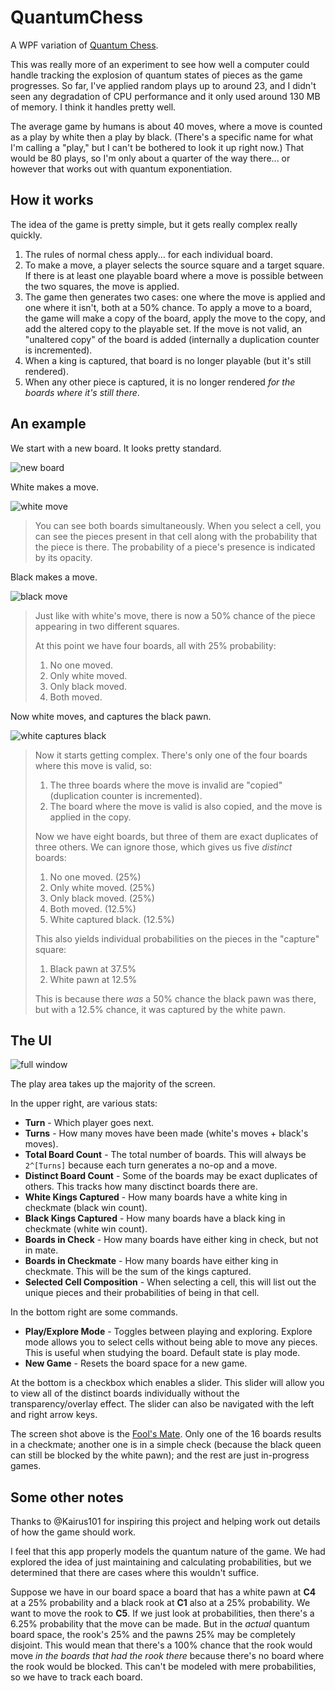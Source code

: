 # QuantumChess

A WPF variation of [Quantum Chess](https://quantumchess.net/).

This was really more of an experiment to see how well a computer could handle tracking the explosion of quantum states of pieces as the game progresses.  So far, I've applied random plays up to around 23, and I didn't seen any degradation of CPU performance and it only used around 130 MB of memory.  I think it handles pretty well.

The average game by humans is about 40 moves, where a move is counted as a play by white then a play by black.  (There's a specific name for what I'm calling a "play," but I can't be bothered to look it up right now.)  That would be 80 plays, so I'm only about a quarter of the way there... or however that works out with quantum exponentiation.

## How it works

The idea of the game is pretty simple, but it gets really complex really quickly.

1. The rules of normal chess apply... for each individual board.
1. To make a move, a player selects the source square and a target square.  If there is at least one playable board where a move is possible between the two squares, the move is applied.
1. The game then generates two cases: one where the move is applied and one where it isn't, both at a 50% chance.  To apply a move to a board, the game will make a copy of the board, apply the move to the copy, and add the altered copy to the playable set.  If the move is not valid, an "unaltered copy" of the board is added (internally a duplication counter is incremented).
1. When a king is captured, that board is no longer playable (but it's still rendered).
1. When any other piece is captured, it is no longer rendered _for the boards where it's still there_.

## An example

We start with a new board.  It looks pretty standard.

![new board](Resources/example-screen1.png)

White makes a move.

![white move](Resources/example-screen2.png)

> You can see both boards simultaneously.  When you select a cell, you can see the pieces present in that cell along with the probability that the piece is there.  The probability of a piece's presence is indicated by its opacity.

Black makes a move.

![black move](Resources/example-screen3.png)

> Just like with white's move, there is now a 50% chance of the piece appearing in two different squares.
> 
> At this point we have four boards, all with 25% probability:
> 
> 1. No one moved.
> 1. Only white moved.
> 1. Only black moved.
> 1. Both moved.

Now white moves, and captures the black pawn.

![white captures black](Resources/example-screen4.png)

> Now it starts getting complex.  There's only one of the four boards where this move is valid, so:
> 
> 1. The three boards where the move is invalid are "copied" (duplication counter is incremented).
> 1. The board where the move is valid is also copied, and the move is applied in the copy.
>
> Now we have eight boards, but three of them are exact duplicates of three others.  We can ignore those, which gives us five _distinct_ boards:
> 
> 1. No one moved. (25%)
> 1. Only white moved. (25%)
> 1. Only black moved. (25%)
> 1. Both moved. (12.5%)
> 1. White captured black. (12.5%)
> 
> This also yields individual probabilities on the pieces in the "capture" square:
> 
> 1. Black pawn at 37.5%
> 1. White pawn at 12.5%
>
> This is because there _was_ a 50% chance the black pawn was there, but with a 12.5% chance, it was captured by the white pawn.

## The UI

![full window](resources/full-window.png)

The play area takes up the majority of the screen.

In the upper right, are various stats:

- **Turn** - Which player goes next.
- **Turns** - How many moves have been made (white's moves + black's moves).
- **Total Board Count** - The total number of boards.  This will always be `2^[Turns]` because each turn generates a no-op and a move.
- **Distinct Board Count** - Some of the boards may be exact duplicates of others.  This tracks how many disctinct boards there are.
- **White Kings Captured** - How many boards have a white king in checkmate (black win count).
- **Black Kings Captured** - How many boards have a black king in checkmate (white win count).
- **Boards in Check** - How many boards have either king in check, but not in mate.
- **Boards in Checkmate** - How many boards have either king in checkmate.  This will be the sum of the kings captured.
- **Selected Cell Composition** - When selecting a cell, this will list out the unique pieces and their probabilities of being in that cell.

In the bottom right are some commands.

- **Play/Explore Mode** - Toggles between playing and exploring.  Explore mode allows you to select cells without being able to move any pieces.  This is useful when studying the board.  Default state is play mode.
- **New Game** - Resets the board space for a new game.

At the bottom is a checkbox which enables a slider.  This slider will allow you to view all of the distinct boards individually without the transparency/overlay effect.  The slider can also be navigated with the left and right arrow keys.

The screen shot above is the [Fool's Mate](https://en.wikipedia.org/wiki/Fool%27s_mate).  Only one of the 16 boards results in a checkmate; another one is in a simple check (because the black queen can still be blocked by the white pawn); and the rest are just in-progress games.

## Some other notes

Thanks to @Kairus101 for inspiring this project and helping work out details of how the game should work.

I feel that this app properly models the quantum nature of the game.  We had explored the idea of just maintaining and calculating probabilities, but we determined that there are cases where this wouldn't suffice.

Suppose we have in our board space a board that has a white pawn at **C4** at a 25% probability and a black rook at **C1** also at a 25% probability.  We want to move the rook to **C5**.  If we just look at probabilities, then there's a 6.25% probability that the move can be made.  But in the _actual_ quantum board space, the rook's 25% and the pawns 25% may be completely disjoint.  This would mean that there's a 100% chance that the rook would move _in the boards that had the rook there_ because there's no board where the rook would be blocked.  This can't be modeled with mere probabilities, so we have to track each board.
